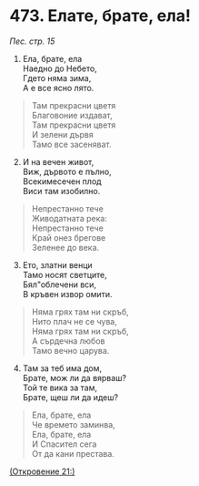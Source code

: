 # 473. Елате, брате, ела!  

*Пес. стр. 15*  

1. Ела, брате, ела  
Наедно до Небето,  
Гдето няма зима,  
А е все ясно лято.  

> Там прекрасни цветя  
> Благовоние издават,  
> Там прекрасни цветя  
> И зелени дървя  
> Тамо все засеняват.  

2. И на вечен живот,  
Виж, дървото е пълно,  
Всекимесечен плод  
Виси там изобилно.  

> Непрестанно тече  
> Живодатната река:  
> Непрестанно тече  
> Край онез брегове  
> Зеленее до века.  

3. Ето, златни венци  
Тамо носят светците,  
Бял"облечени вси,  
В кръвен извор омити.  

> Няма грях там ни скръб,  
> Нито плач не се чува,  
> Няма грях там ни скръб,  
> А сърдечна любов  
> Тамо вечно царува.  

4. Там за теб има дом,  
Брате, мож ли да вярваш?  
Той те вика за там,  
Брате, щеш ли да идеш?  

> Ела, брате, ела  
> Че времето заминва,  
> Ела, брате, ела  
> И Спасител сега  
> От да кани престава.  

[(Откровение 21:)](http://biblia.bg/index.php?k=66&g=21&s=)  

